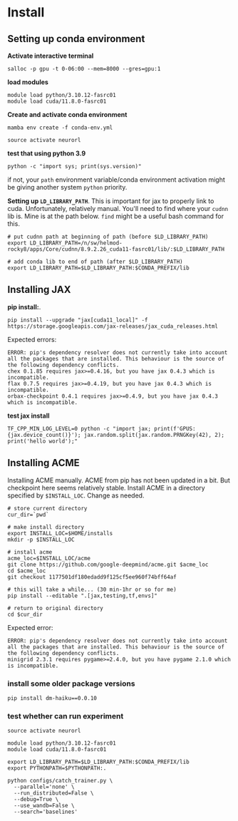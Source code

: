 # Install

## Setting up conda environment
**Activate interactive terminal**
```
salloc -p gpu -t 0-06:00 --mem=8000 --gres=gpu:1
```

**load modules**
```
module load python/3.10.12-fasrc01
module load cuda/11.8.0-fasrc01
```

**Create and activate conda environment**
```
mamba env create -f conda-env.yml

source activate neurorl
```

**test that using python 3.9**
```
python -c "import sys; print(sys.version)"
```
if not, your `path` environment variable/conda environment activation might be giving another system `python` priority.

**Setting up `LD_LIBRARY_PATH`**.
This is important for jax to properly link to cuda. Unfortunately, relatively manual. You'll need to find where your `cudnn` lib is. Mine is at the path below. `find` might be a useful bash command for this.

```
# put cudnn path at beginning of path (before $LD_LIBRARY_PATH)
export LD_LIBRARY_PATH=/n/sw/helmod-rocky8/apps/Core/cudnn/8.9.2.26_cuda11-fasrc01/lib/:$LD_LIBRARY_PATH

# add conda lib to end of path (after $LD_LIBRARY_PATH)
export LD_LIBRARY_PATH=$LD_LIBRARY_PATH:$CONDA_PREFIX/lib
```

## Installing JAX

**pip install:**.
```
pip install --upgrade "jax[cuda11_local]" -f https://storage.googleapis.com/jax-releases/jax_cuda_releases.html
```

Expected errors:
```
ERROR: pip's dependency resolver does not currently take into account all the packages that are installed. This behaviour is the source of the following dependency conflicts.
chex 0.1.85 requires jax>=0.4.16, but you have jax 0.4.3 which is incompatible.
flax 0.7.5 requires jax>=0.4.19, but you have jax 0.4.3 which is incompatible.
orbax-checkpoint 0.4.1 requires jax>=0.4.9, but you have jax 0.4.3 which is incompatible.
```

**test jax install**
```
TF_CPP_MIN_LOG_LEVEL=0 python -c "import jax; print(f'GPUS: {jax.device_count()}'); jax.random.split(jax.random.PRNGKey(42), 2); print('hello world');"
```


## Installing ACME
Installing ACME manually. ACME from pip has not been updated in a bit. But checkpoint here seems relatively stable.
Install ACME in a directory specified by `$INSTALL_LOC`. Change as needed.
```
# store current directory
cur_dir=`pwd`

# make install directory
export INSTALL_LOC=$HOME/installs
mkdir -p $INSTALL_LOC

# install acme
acme_loc=$INSTALL_LOC/acme
git clone https://github.com/google-deepmind/acme.git $acme_loc
cd $acme_loc
git checkout 1177501df180edadd9f125cf5ee960f74bff64af

# this will take a while... (30 min-1hr or so for me)
pip install --editable ".[jax,testing,tf,envs]"

# return to original directory
cd $cur_dir
```
Expected error:
```
ERROR: pip's dependency resolver does not currently take into account all the packages that are installed. This behaviour is the source of the following dependency conflicts.
minigrid 2.3.1 requires pygame>=2.4.0, but you have pygame 2.1.0 which is incompatible.
```

### install some older package versions
```
pip install dm-haiku==0.0.10
```

### test whether can run experiment
```
source activate neurorl

module load python/3.10.12-fasrc01
module load cuda/11.8.0-fasrc01

export LD_LIBRARY_PATH=$LD_LIBRARY_PATH:$CONDA_PREFIX/lib
export PYTHONPATH=$PYTHONPATH:.

python configs/catch_trainer.py \
  --parallel='none' \
  --run_distributed=False \
  --debug=True \
  --use_wandb=False \
  --search='baselines'
```
